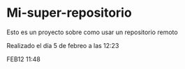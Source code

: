 # Mi-super-repositorio
Esto es un proyecto sobre como usar un repositorio remoto

Realizado el día 5 de febreo a las 12:23

FEB12 11:48
